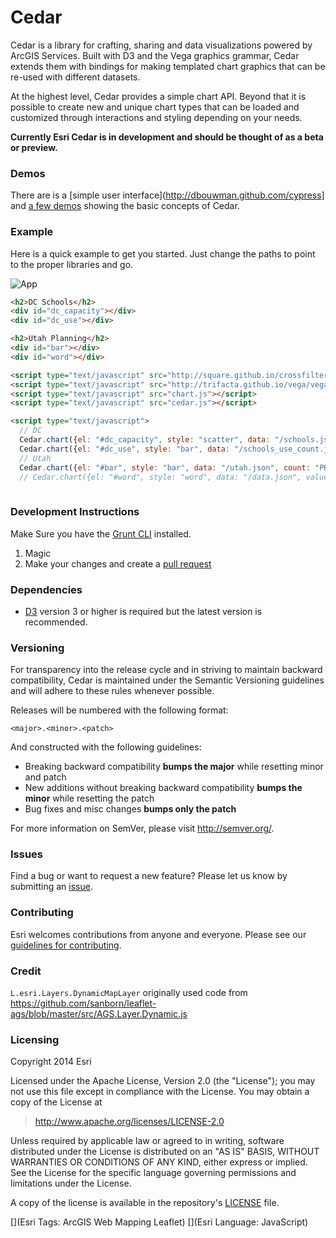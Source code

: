 # Cedar

Cedar is a library for crafting, sharing and data visualizations powered by ArcGIS Services. Built with D3 and the Vega graphics grammar, Cedar extends them with bindings for making templated chart graphics that can be re-used with different datasets. 

At the highest level, Cedar provides a simple chart API. Beyond that it is possible to create new and unique chart types that can be loaded and customized through interactions and styling depending on your needs.

**Currently Esri Cedar is in development and should be thought of as a beta or preview.**

### Demos
There are is a [simple user interface](http://dbouwman.github.com/cypress] and [a few demos](http://esridc.github.io/cedar/) showing the basic concepts of Cedar.

### Example
Here is a quick example to get you started. Just change the paths to point to the proper libraries and go.

![App](https://raw.github.com/Esri/esri-leaflet/master/esri-leaflet.png)

```html
<h2>DC Schools</h2>
<div id="dc_capacity"></div>
<div id="dc_use"></div>

<h2>Utah Planning</h2>
<div id="bar"></div>
<div id="word"></div>

<script type="text/javascript" src="http://square.github.io/crossfilter/d3.v3.min.js"></script>
<script type="text/javascript" src="http://trifacta.github.io/vega/vega.js"></script>
<script type="text/javascript" src="chart.js"></script>
<script type="text/javascript" src="cedar.js"></script>

<script type="text/javascript">
  // DC
  Cedar.chart({el: "#dc_capacity", style: "scatter", data: "/schools.json", x: "CAPACITY", y: "POPULATION_ENROLLED_2008", color: "FACUSE"})
  Cedar.chart({el: "#dc_use", style: "bar", data: "/schools_use_count.json", count: "POPULATION_ENROLLED_2008", group: "FACUSE"})
  // Utah
  Cedar.chart({el: "#bar", style: "bar", data: "/utah.json", count: "PROJECT_VALUE", group: "PRIMARY_CONCEPT"})
  // Cedar.chart({el: "#word", style: "word", data: "/data.json", value: "PROJECT_VALUE", text: "PRIMARY_CONCEPT"})
    
```


### Development Instructions

Make Sure you have the [Grunt CLI](http://gruntjs.com/getting-started) installed.

1. Magic
6. Make your changes and create a [pull request](https://help.github.com/articles/creating-a-pull-request)

### Dependencies

* [D3](http://d3js.org/) version 3 or higher is required but the latest version is recommended.

### Versioning
 
For transparency into the release cycle and in striving to maintain backward compatibility, Cedar is maintained under the Semantic Versioning guidelines and will adhere to these rules whenever possible.

Releases will be numbered with the following format:

`<major>.<minor>.<patch>`

And constructed with the following guidelines:

* Breaking backward compatibility **bumps the major** while resetting minor and patch
* New additions without breaking backward compatibility **bumps the minor** while resetting the patch
* Bug fixes and misc changes **bumps only the patch**

For more information on SemVer, please visit <http://semver.org/>.

### Issues

Find a bug or want to request a new feature?  Please let us know by submitting an [issue](https://github.com/esridc/cedar/issues).

### Contributing

Esri welcomes contributions from anyone and everyone. Please see our [guidelines for contributing](https://github.com/Esri/esri-leaflet/blob/master/CONTRIBUTING.md).

### Credit

`L.esri.Layers.DynamicMapLayer` originally used code from https://github.com/sanborn/leaflet-ags/blob/master/src/AGS.Layer.Dynamic.js

### Licensing
Copyright 2014 Esri

Licensed under the Apache License, Version 2.0 (the "License");
you may not use this file except in compliance with the License.
You may obtain a copy of the License at

> http://www.apache.org/licenses/LICENSE-2.0

Unless required by applicable law or agreed to in writing, software
distributed under the License is distributed on an "AS IS" BASIS,
WITHOUT WARRANTIES OR CONDITIONS OF ANY KIND, either express or implied.
See the License for the specific language governing permissions and
limitations under the License.

A copy of the license is available in the repository's [LICENSE](./LICENSE) file.

[](Esri Tags: ArcGIS Web Mapping Leaflet)
[](Esri Language: JavaScript)
